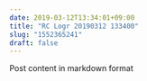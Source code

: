 ```yaml
---
date: 2019-03-12T13:34:01+09:00
title: "RC Logr 20190312 133400"
slug: "1552365241"
draft: false
---
```


Post content in markdown format
